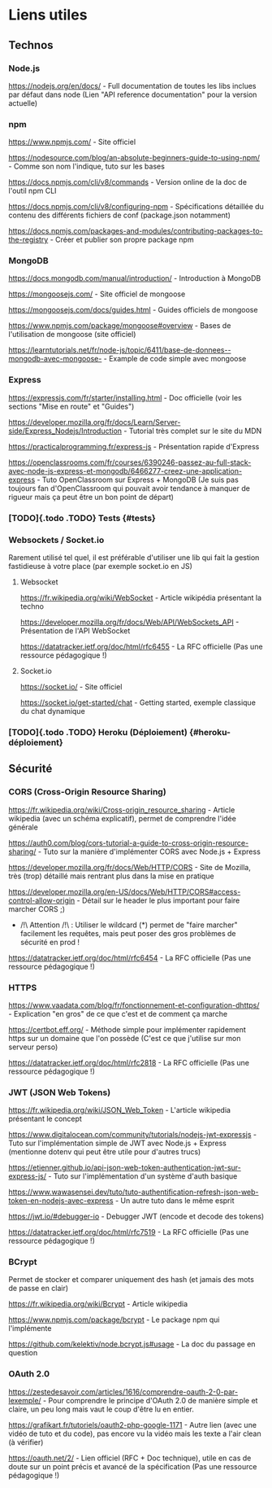 Liens utiles
============

Technos
-------

### Node.js

<https://nodejs.org/en/docs/> - Full documentation de toutes les libs inclues par défaut dans node (Lien \"API reference documentation\" pour la version actuelle)

### npm

<https://www.npmjs.com/> - Site officiel

<https://nodesource.com/blog/an-absolute-beginners-guide-to-using-npm/> - Comme son nom l\'indique, tuto sur les bases

<https://docs.npmjs.com/cli/v8/commands> - Version online de la doc de l\'outil npm CLI

<https://docs.npmjs.com/cli/v8/configuring-npm> - Spécifications détaillée du contenu des différents fichiers de conf (package.json notamment)

<https://docs.npmjs.com/packages-and-modules/contributing-packages-to-the-registry> - Créer et publier son propre package npm

### MongoDB

<https://docs.mongodb.com/manual/introduction/> - Introduction à MongoDB

<https://mongoosejs.com/> - Site officiel de mongoose

<https://mongoosejs.com/docs/guides.html> - Guides officiels de mongoose

<https://www.npmjs.com/package/mongoose#overview> - Bases de l\'utilisation de mongoose (site officiel)

<https://learntutorials.net/fr/node-js/topic/6411/base-de-donnees--mongodb-avec-mongoose-> - Example de code simple avec mongoose

### Express

<https://expressjs.com/fr/starter/installing.html> - Doc officielle (voir les sections \"Mise en route\" et \"Guides\")

<https://developer.mozilla.org/fr/docs/Learn/Server-side/Express_Nodejs/Introduction> - Tutorial très complet sur le site du MDN

<https://practicalprogramming.fr/express-js> - Présentation rapide d\'Express

<https://openclassrooms.com/fr/courses/6390246-passez-au-full-stack-avec-node-js-express-et-mongodb/6466277-creez-une-application-express> - Tuto OpenClassroom sur Express + MongoDB (Je suis pas toujours fan d\'OpenClassroom qui pouvait avoir tendance à manquer de rigueur mais ça peut être un bon point de départ)

### [TODO]{.todo .TODO} Tests {#tests}

### Websockets / Socket.io

Rarement utilisé tel quel, il est préférable d\'utiliser une lib qui fait la gestion fastidieuse à votre place (par exemple socket.io en JS)

1.  Websocket

    <https://fr.wikipedia.org/wiki/WebSocket> - Article wikipédia présentant la techno

    <https://developer.mozilla.org/fr/docs/Web/API/WebSockets_API> - Présentation de l\'API WebSocket

    <https://datatracker.ietf.org/doc/html/rfc6455> - La RFC officielle (Pas une ressource pédagogique !)

2.  Socket.io

    <https://socket.io/> - Site officiel

    <https://socket.io/get-started/chat> - Getting started, exemple classique du chat dynamique

### [TODO]{.todo .TODO} Heroku (Déploiement) {#heroku-déploiement}

Sécurité
--------

### CORS (Cross-Origin Resource Sharing)

<https://fr.wikipedia.org/wiki/Cross-origin_resource_sharing> - Article wikipedia (avec un schéma explicatif), permet de comprendre l\'idée générale

<https://auth0.com/blog/cors-tutorial-a-guide-to-cross-origin-resource-sharing/> - Tuto sur la manière d\'implémenter CORS avec Node.js + Express

<https://developer.mozilla.org/fr/docs/Web/HTTP/CORS> - Site de Mozilla, très (trop) détaillé mais rentrant plus dans la mise en pratique

<https://developer.mozilla.org/en-US/docs/Web/HTTP/CORS#access-control-allow-origin> - Détail sur le header le plus important pour faire marcher CORS ;)

-   /!\\ Attention /!\\ : Utiliser le wildcard (\*) permet de \"faire marcher\" facilement les requêtes, mais peut poser des gros problèmes de sécurité en prod !

<https://datatracker.ietf.org/doc/html/rfc6454> - La RFC officielle (Pas une ressource pédagogique !)

### HTTPS

<https://www.vaadata.com/blog/fr/fonctionnement-et-configuration-dhttps/> - Explication \"en gros\" de ce que c\'est et de comment ça marche

<https://certbot.eff.org/> - Méthode simple pour implémenter rapidement https sur un domaine que l\'on possède (C\'est ce que j\'utilise sur mon serveur perso)

<https://datatracker.ietf.org/doc/html/rfc2818> - La RFC officielle (Pas une ressource pédagogique !)

### JWT (JSON Web Tokens)

<https://fr.wikipedia.org/wiki/JSON_Web_Token> - L\'article wikipedia présentant le concept

<https://www.digitalocean.com/community/tutorials/nodejs-jwt-expressjs> - Tuto sur l\'implémentation simple de JWT avec Node.js + Express (mentionne dotenv qui peut être utile pour d\'autres trucs)

<https://etienner.github.io/api-json-web-token-authentication-jwt-sur-express-js/> - Tuto sur l\'implémentation d\'un système d\'auth basique

<https://www.wawasensei.dev/tuto/tuto-authentification-refresh-json-web-token-en-nodejs-avec-express> - Un autre tuto dans le même esprit

<https://jwt.io/#debugger-io> - Debugger JWT (encode et decode des tokens)

<https://datatracker.ietf.org/doc/html/rfc7519> - La RFC officielle (Pas une ressource pédagogique !)

### BCrypt

Permet de stocker et comparer uniquement des hash (et jamais des mots de passe en clair)

<https://fr.wikipedia.org/wiki/Bcrypt> - Article wikipedia

<https://www.npmjs.com/package/bcrypt> - Le package npm qui l\'implémente

<https://github.com/kelektiv/node.bcrypt.js#usage> - La doc du passage en question

### OAuth 2.0

<https://zestedesavoir.com/articles/1616/comprendre-oauth-2-0-par-lexemple/> - Pour comprendre le principe d\'OAuth 2.0 de manière simple et claire, un peu long mais vaut le coup d\'être lu en entier.

<https://grafikart.fr/tutoriels/oauth2-php-google-1171> - Autre lien (avec une vidéo de tuto et du code), pas encore vu la vidéo mais les texte a l\'air clean (à vérifier)

<https://oauth.net/2/> - Lien officiel (RFC + Doc technique), utile en cas de doute sur un point précis et avancé de la spécification (Pas une ressource pédagogique !)

